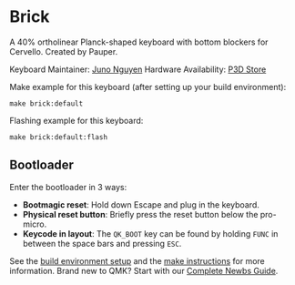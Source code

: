 
Brick
===

A 40% ortholinear Planck-shaped keyboard with bottom blockers for Cervello. Created by Pauper.

Keyboard Maintainer: [Juno Nguyen](https://github.com/JunoNgx)
Hardware Availability: [P3D Store](https://p3dstore.com/collections/invisibolt-acrylic-cases/products/cervello-invisibolt-acrylic-keyboard-case-and-pcb)

Make example for this keyboard (after setting up your build environment):

    make brick:default

Flashing example for this keyboard:

    make brick:default:flash
    
## Bootloader

Enter the bootloader in 3 ways:

* **Bootmagic reset**: Hold down Escape and plug in the keyboard.
* **Physical reset button**: Briefly press the reset button below the pro-micro.
* **Keycode in layout**: The `QK_BOOT` key can be found by holding `FUNC` in between the space bars and pressing `ESC`.

See the [build environment setup](https://docs.qmk.fm/#/getting_started_build_tools) and the [make instructions](https://docs.qmk.fm/#/getting_started_make_guide) for more information. Brand new to QMK? Start with our [Complete Newbs Guide](https://docs.qmk.fm/#/newbs).
